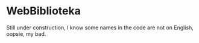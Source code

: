 # WebBiblioteka
Still under construction, I know some names in the code are not on English, oopsie, my bad.
